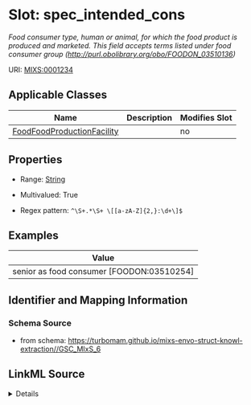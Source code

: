 # Slot: spec_intended_cons


_Food consumer type, human or animal, for which the food product is produced and marketed. This field accepts terms listed under food consumer group (http://purl.obolibrary.org/obo/FOODON_03510136)_



URI: [MIXS:0001234](https://w3id.org/mixs/0001234)



<!-- no inheritance hierarchy -->




## Applicable Classes

| Name | Description | Modifies Slot |
| --- | --- | --- |
[FoodFoodProductionFacility](FoodFoodProductionFacility.md) |  |  no  |







## Properties

* Range: [String](String.md)

* Multivalued: True

* Regex pattern: `^\S+.*\S+ \[[a-zA-Z]{2,}:\d+\]$`






## Examples

| Value |
| --- |
| senior as food consumer [FOODON:03510254] |

## Identifier and Mapping Information







### Schema Source


* from schema: https://turbomam.github.io/mixs-envo-struct-knowl-extraction//GSC_MIxS_6




## LinkML Source

<details>
```yaml
name: spec_intended_cons
description: Food consumer type, human or animal, for which the food product is produced
  and marketed. This field accepts terms listed under food consumer group (http://purl.obolibrary.org/obo/FOODON_03510136)
title: specific intended consumer
notes:
- consumer
examples:
- value: senior as food consumer [FOODON:03510254]
from_schema: https://turbomam.github.io/mixs-envo-struct-knowl-extraction//GSC_MIxS_6
rank: 1000
slot_uri: MIXS:0001234
multivalued: true
alias: spec_intended_cons
domain_of:
- FoodFoodProductionFacility
range: string
required: false
recommended: false
pattern: ^\S+.*\S+ \[[a-zA-Z]{2,}:\d+\]$

```
</details>